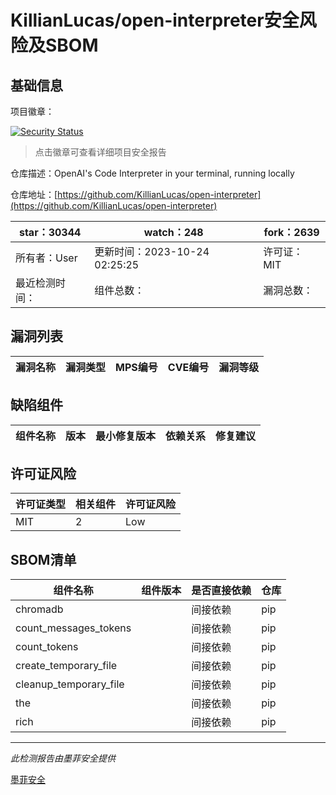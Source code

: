 # KillianLucas/open-interpreter安全风险及SBOM

## 基础信息

项目徽章：

[![Security Status](https://www.murphysec.com/platform3/v31/badge/1716523063016472576.svg)](https://www.murphysec.com/console/report/1697676223836717056/1716523063016472576)

> 点击徽章可查看详细项目安全报告

仓库描述：OpenAI's Code Interpreter in your terminal, running locally

仓库地址：[https://github.com/KillianLucas/open-interpreter](https://github.com/KillianLucas/open-interpreter)

| star：30344 | watch：248 | fork：2639 |
| ----------- | -------------- | ------------ |
| 所有者：User | 更新时间：2023-10-24 02:25:25 | 许可证：MIT |
| 最近检测时间： | 组件总数： | 漏洞总数： |




## 漏洞列表

| 漏洞名称 | 漏洞类型 | MPS编号 | CVE编号 | 漏洞等级 |
| ------- | ------ | ------- | ------ | ----- |





## 缺陷组件

| 组件名称 | 版本 | 最小修复版本 | 依赖关系 | 修复建议 |
| -------- | ---- | ------------ | -------- | -------- |





## 许可证风险

| 许可证类型 | 相关组件 | 许可证风险 |
| ---------- | -------- | ---------- |
|MIT|2|Low|




## SBOM清单

| 组件名称 | 组件版本 | 是否直接依赖 | 仓库 |
| -------- | -------- | ------------ | ---- |
|chromadb||间接依赖|pip|
|count_messages_tokens||间接依赖|pip|
|count_tokens||间接依赖|pip|
|create_temporary_file||间接依赖|pip|
|cleanup_temporary_file||间接依赖|pip|
|the||间接依赖|pip|
|rich||间接依赖|pip|


------

*此检测报告由墨菲安全提供*

[墨菲安全](www.murphysec.com)